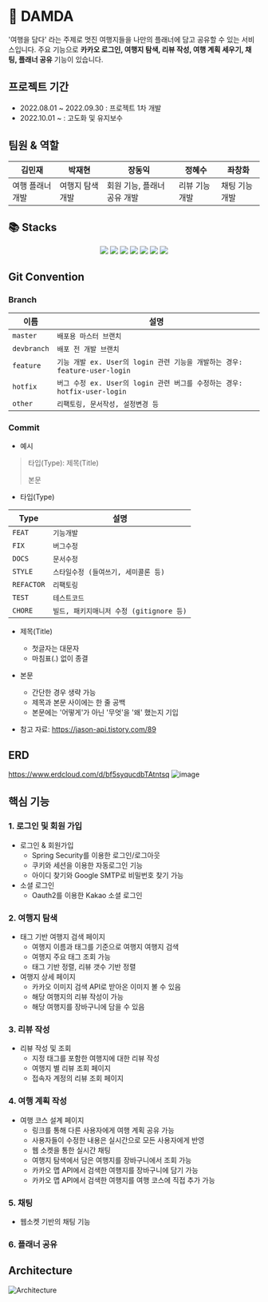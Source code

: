 # :sunrise_over_mountains: DAMDA

'여행을 담다' 라는 주제로 멋진 여행지들을 나만의 플래너에 담고 공유할 수 있는 서비스입니다.
주요 기능으로 **카카오 로그인, 여행지 탐색, 리뷰 작성, 여행 계획 세우기, 채팅, 플래너 공유** 기능이 있습니다.

## 프로젝트 기간
- 2022.08.01 ~ 2022.09.30 : 프로젝트 1차 개발
- 2022.10.01 ~ : 고도화 및 유지보수

## 팀원 & 역할
|김민재     |박재현     |장동익     |정혜수     |좌창화     |
|-----------|----------|----------|-----------|----------|
|여행 플래너 개발|여행지 탐색 개발|회원 기능, 플래너 공유 개발|리뷰 기능 개발|채팅 기능 개발|

## 📚 Stacks
<div align=center> 
  <img src="https://img.shields.io/badge/thymeleaf-005F0F?style=for-the-badge&logo=thymeleaf&logoColor=white"> 
  <img src="https://img.shields.io/badge/javascript-F7DF1E?style=for-the-badge&logo=javascript&logoColor=black"> 
  <img src="https://img.shields.io/badge/kakao API-FFCD00?style=for-the-badge&logo=kakao&logoColor=black"> 
  <img src="https://img.shields.io/badge/java17-007396?style=for-the-badge&logo=java&logoColor=white"> 
  <img src="https://img.shields.io/badge/spring-6DB33F?style=for-the-badge&logo=spring&logoColor=white"> 
  <img src="https://img.shields.io/badge/mariaDB-003545?style=for-the-badge&logo=mariaDB&logoColor=white"> 
    <img src="https://img.shields.io/badge/nginx-009639?style=for-the-badge&logo=nginx&logoColor=white"> 
</div>

## Git Convention

### Branch

|이름             |설명                          |
|----------------|-------------------------------|
|`master`    |`배포용 마스터 브랜치`           |
|`devbranch`    |`배포 전 개발 브랜치`           |
|`feature`   |`기능 개발 ex. User의 login 관련 기능을 개발하는 경우: feature-user-login`             |
|`hotfix`    |`버그 수정 ex. User의 login 관련 버그를 수정하는 경우: hotfix-user-login`               |
|`other`     |`리팩토링, 문서작성, 설정변경 등`  |

### Commit

- 예시
> 타입(Type): 제목(Title)
> 
> 본문

- 타입(Type)

|Type             |설명                          |
|----------------|-------------------------------|
|`FEAT`      |`기능개발`           |
|`FIX`       |`버그수정`             |
|`DOCS`      |`문서수정`               |
|`STYLE`     |`스타일수정 (들여쓰기, 세미콜론 등)`  |
|`REFACTOR`     |`리팩토링`  |
|`TEST`     |`테스트코드`  |
|`CHORE`     |`빌드, 패키지매니저 수정 (gitignore 등)`  |

- 제목(Title)
    - 첫글자는 대문자
    - 마침표(.) 없이 종결

- 본문 
    - 간단한 경우 생략 가능
    - 제목과 본문 사이에는 한 줄 공백
    - 본문에는 '어떻게'가 아닌 '무엇'을 '왜' 했는지 기입
- 참고 자료: https://jason-api.tistory.com/89

## ERD
https://www.erdcloud.com/d/bf5syqucdbTAtntsq
![image](https://user-images.githubusercontent.com/86871368/201333693-322699c7-7bee-4198-a309-fe67af77c207.png)
## 핵심 기능

### 1. 로그인 및 회원 가입
-   로그인 & 회원가입
    -   Spring Security를 이용한 로그인/로그아웃
    -   쿠키와 세션을 이용한 자동로그인 기능
    -   아이디 찾기와 Google SMTP로 비밀번호 찾기 가능
-   소셜 로그인
    -   Oauth2를 이용한 Kakao 소셜 로그인

### 2. 여행지 탐색
-   태그 기반 여행지 검색 페이지
    -   여행지 이름과 태그를 기준으로 여행지 여행지 검색
    -   여행지 주요 태그 조회 가능
    -   태그 기반 정렬, 리뷰 갯수 기반 정렬
-   여행지 상세 페이지
    -   카카오 이미지 검색 API로 받아온 이미지 볼 수 있음
    -   해당 여행지의 리뷰 작성이 가능
    -   해당 여행지를 장바구니에 담을 수 있음

### 3. 리뷰 작성
-   리뷰 작성 및 조회
    -   지정 태그를 포함한 여행지에 대한 리뷰 작성
    -   여행지 별 리뷰 조회 페이지
    -   접속자 계정의 리뷰 조회 페이지
    
### 4. 여행 계획 작성
-   여행 코스 설계 페이지
    -   링크를 통해 다른 사용자에게 여행 계획 공유 가능
    -   사용자들이 수정한 내용은 실시간으로 모든 사용자에게 반영
    -   웹 소켓을 통한 실시간 채팅
    -   여행지 탐색에서 담은 여행지를 장바구니에서 조회 가능
    -   카카오 맵 API에서 검색한 여행지를 장바구니에 담기 가능
    -   카카오 맵 API에서 검색한 여행지를 여행 코스에 직접 추가 가능

### 5. 채팅
- 웹소켓 기반의 채팅 기능

### 6. 플래너 공유

## Architecture
![Architecture](https://user-images.githubusercontent.com/86871368/193774180-073e2ace-833f-4f7e-be52-b8563b15e19b.png)
